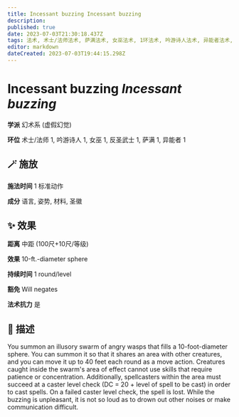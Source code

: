 ```yaml
---
title: Incessant buzzing Incessant buzzing
description: 
published: true
date: 2023-07-03T21:30:18.437Z
tags: 法术, 术士/法师法术, 萨满法术, 女巫法术, 1环法术, 吟游诗人法术, 异能者法术, 反圣武士法术, 幻术系, 虚假幻觉
editor: markdown
dateCreated: 2023-07-03T19:44:15.298Z
---
```


# **Incessant buzzing** *Incessant buzzing*

**学派** 幻术系 (虚假幻觉) 

**环位** 术士/法师 1, 吟游诗人 1, 女巫 1, 反圣武士 1, 萨满 1, 异能者 1

## 🪄 施放

**施法时间** 1 标准动作

**成分** 语言, 姿势, 材料, 圣徽

## ✨ 效果  

**距离** 中距 (100尺+10尺/等级) 

**效果** 10-ft.-diameter sphere 

**持续时间** 1 round/level 

**豁免** Will negates

**法术抗力** 是

## 📖 描述

You summon an illusory swarm of angry wasps that fills a 10-foot-diameter sphere. You can summon it so that it shares an area with other creatures, and you can move it up to 40 feet each round as a move action. Creatures caught inside the swarm's area of effect cannot use skills that require patience or concentration. Additionally, spellcasters within the area must succeed at a caster level check (DC =  20 + level of spell to be cast) in order to cast spells. On a failed caster level check, the spell is lost. While the buzzing is unpleasant, it is not so loud as to drown out other noises or make communication difficult.
    